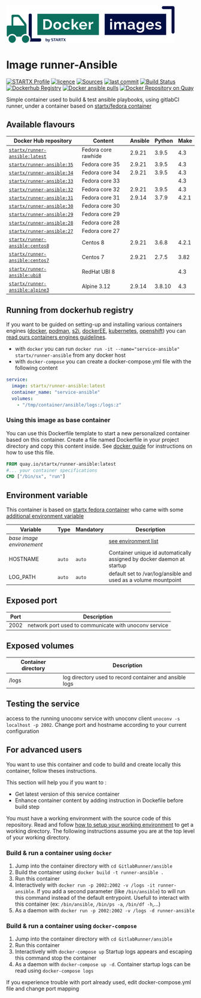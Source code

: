 [![startxfr/docker-images](https://raw.githubusercontent.com/startxfr/docker-images/master/.gitlab/img/logo-small.svg?sanitize=true)](https://gitlab.com/startx1/containers)

# Image runner-Ansible

[![STARTX Profile](https://img.shields.io/badge/provider-startx-green.svg)](https://github.com/startxfr) [![licence](https://img.shields.io/github/license/startxfr/docker-images.svg)](https://gitlab.com/startx1/containers) [![Sources](https://img.shields.io/badge/startxfr-docker--images-blue.svg)](https://gitlab.com/startx1/containers/tree/master/GitlabRunner/ansible/) [![last commit](https://img.shields.io/github/last-commit/startxfr/docker-images.svg)](https://gitlab.com/startx1/containers) [![Build Status](https://travis-ci.org/startxfr/docker-images.svg?branch=master)](https://travis-ci.org/startxfr/docker-images) [![Dockerhub Registry](https://img.shields.io/docker/build/startx/runner-ansible.svg)](https://hub.docker.com/r/startx/runner-ansible) [![Docker ansible pulls](https://img.shields.io/docker/pulls/startx/runner-ansible)](https://hub.docker.com/r/startx/runner-ansible) [![Docker Repository on Quay](https://quay.io/repository/startx/ansible/status "Docker Repository on Quay")](https://quay.io/repository/startx/ansible)

Simple container used to build & test ansible playbooks, using gitlabCI runner, under a container
based on [startx/fedora container](https://hub.docker.com/r/startx/fedora)

## Available flavours

| Docker Hub repository                                                             | Content             | Ansible | Python | Make  |
| --------------------------------------------------------------------------------- | ------------------- | ------- | ------ | ----- |
| [`startx/runner-ansible:latest`](https://hub.docker.com/r/startx/runner-ansible)  | Fedora core rawhide | 2.9.21  | 3.9.5  | 4.3   |
| [`startx/runner-ansible:35`](https://hub.docker.com/r/startx/runner-ansible)      | Fedora core 35      | 2.9.21  | 3.9.5  | 4.3   |
| [`startx/runner-ansible:34`](https://hub.docker.com/r/startx/runner-ansible)      | Fedora core 34      | 2.9.21  | 3.9.5  | 4.3   |
| [`startx/runner-ansible:33`](https://hub.docker.com/r/startx/runner-ansible)      | Fedora core 33      |         |        | 4.3   |
| [`startx/runner-ansible:32`](https://hub.docker.com/r/startx/runner-ansible)      | Fedora core 32      | 2.9.21  | 3.9.5  | 4.3   |
| [`startx/runner-ansible:31`](https://hub.docker.com/r/startx/runner-ansible)      | Fedora core 31      | 2.9.14  | 3.7.9  | 4.2.1 |
| [`startx/runner-ansible:30`](https://hub.docker.com/r/startx/runner-ansible)      | Fedora core 30      |         |        |       |
| [`startx/runner-ansible:29`](https://hub.docker.com/r/startx/runner-ansible)      | Fedora core 29      |         |        |       |
| [`startx/runner-ansible:28`](https://hub.docker.com/r/startx/runner-ansible)      | Fedora core 28      |         |        |       |
| [`startx/runner-ansible:27`](https://hub.docker.com/r/startx/runner-ansible)      | Fedora core 27      |         |        |       |
| [`startx/runner-ansible:centos8`](https://hub.docker.com/r/startx/runner-ansible) | Centos 8            | 2.9.21  | 3.6.8  | 4.2.1 |
| [`startx/runner-ansible:centos7`](https://hub.docker.com/r/startx/runner-ansible) | Centos 7            | 2.9.21  | 2.7.5  | 3.82  |
| [`startx/runner-ansible:ubi8`](https://hub.docker.com/r/startx/runner-ansible)    | RedHat UBI 8        |         |        | 4.3   |
| [`startx/runner-ansible:alpine3`](https://hub.docker.com/r/startx/runner-ansible) | Alpine 3.12         | 2.9.14  | 3.8.10 | 4.3   |

## Running from dockerhub registry

If you want to be guided on setting-up and installing various containers engines
([docker](https://github.com/startxfr/containers-engines/blob/master/Docker.md),
[podman](https://github.com/startxfr/containers-engines/blob/master/Podman.md),
[s2i](https://github.com/startxfr/containers-engines/blob/master/S2I.md),
[dockerEE](https://github.com/startxfr/containers-engines/blob/master/DockerEE.md),
[kubernetes](https://github.com/startxfr/containers-engines/blob/master/Kubernetes.md),
[openshift](https://github.com/startxfr/containers-engines/blob/master/Openshift.md))
you can [read ours containers engines guidelines](https://github.com/startxfr/containers-engines).

- with `docker` you can run `docker run -it --name="service-ansible" startx/runner-ansible` from any docker host
- with `docker-compose` you can create a docker-compose.yml file with the following content

```YAML
service:
  image: startx/runner-ansible:latest
  container_name: "service-ansible"
  volumes:
    - "/tmp/container/ansible/logs:/logs:z"
```

### Using this image as base container

You can use this Dockerfile template to start a new personalized container based on this container. Create a file named Dockerfile in your project directory and copy this content inside. See [docker guide](http://docs.docker.com/engine/reference/builder/) for instructions on how to use this file.

```Dockerfile
FROM quay.io/startx/runner-ansible:latest
#... your container specifications
CMD ["/bin/sx", "run"]
```

## Environment variable

This container is based on [startx fedora container](https://hub.docker.com/r/startx/fedora) who came with
some [additional environment variable](https://gitlab.com/startx1/containers/tree/master/OS#environment-variable)

| Variable                       | Type   | Mandatory | Description                                                                                           |
| ------------------------------ | ------ | --------- | ----------------------------------------------------------------------------------------------------- |
| <i>base image environement</i> |        |           | [see environment list](https://gitlab.com/startx1/containers/tree/master/OS#environment-variable) |
| HOSTNAME                       | `auto` | `auto`    | Container unique id automatically assigned by docker daemon at startup                                |
| LOG_PATH                       | `auto` | `auto`    | default set to /var/log/ansible and used as a volume mountpoint                                       |

## Exposed port

| Port | Description                                           |
| ---- | ----------------------------------------------------- |
| 2002 | network port used to communicate with unoconv service |

## Exposed volumes

| Container directory | Description                                             |
| ------------------- | ------------------------------------------------------- |
| /logs               | log directory used to record container and ansible logs |

## Testing the service

access to the running unoconv service with unoconv client `unoconv -s localhost -p 2002`. Change port and hostname according to your current configuration

## For advanced users

You want to use this container and code to build and create locally this container, follow theses instructions.

This section will help you if you want to :

- Get latest version of this service container
- Enhance container content by adding instruction in Dockefile before build step

You must have a working environment with the source code of this repository. Read and follow [how to setup your working environment](https://gitlab.com/startx1/containers#setup-your-working-environment-mandatory) to get a working directory. The following instructions assume you are at the top level of your working directory.

### Build & run a container using `docker`

1. Jump into the container directory with `cd GitlabRunner/ansible`
2. Build the container using `docker build -t runner-ansible .`
3. Run this container
4. Interactively with `docker run -p 2002:2002 -v /logs -it runner-ansible`. If you add a second parameter (like `/bin/ansible`) to will run this command instead of the default entrypoint. Usefull to interact with this container (ex: `/bin/ansible`, `/bin/ps -a`, `/bin/df -h`,...)
5. As a daemon with `docker run -p 2002:2002 -v /logs -d runner-ansible`

### Build & run a container using `docker-compose`

1. Jump into the container directory with `cd GitlabRunner/ansible`
2. Run this container
3. Interactively with `docker-compose up` Startup logs appears and escaping this command stop the container
4. As a daemon with `docker-compose up -d`. Container startup logs can be read using `docker-compose logs`

If you experience trouble with port already used, edit docker-compose.yml file and change port mapping
